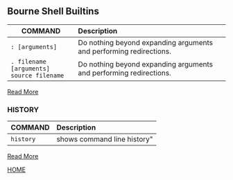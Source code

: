 ## Bourne Shell Builtins

| COMMAND   | Description									|
| ---	| :---												|
| `: [arguments]`  |  Do nothing beyond expanding arguments and performing redirections.  | 
| `. filename [arguments]`<br/>`source filename`  |  Do nothing beyond expanding arguments and performing redirections.  | 

[Read More](https://www.gnu.org/software/bash/manual/bash.html#Bourne-Shell-Builtins)

### HISTORY
| COMMAND   | Description									|
| ---	| :---												|
| `history`  |    shows command line history"			    | 

[Read More](https://www.gnu.org/software/bash/manual/bash.html#Bash-History-Builtins) 

[HOME](../../README.md)